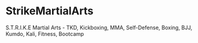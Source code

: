 # StrikeMartialArts
S.T.R.I.K.E Martial Arts - TKD, Kickboxing, MMA, Self-Defense, Boxing, BJJ, Kumdo, Kali, Fitness, Bootcamp
